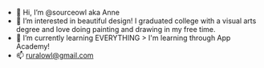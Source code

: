 - 👋 Hi, I’m @sourceowl aka Anne
- 👀 I’m interested in beautiful design! I graduated college with a visual arts degree and love doing painting and drawing in my free time.
- 🌱 I’m currently learning EVERYTHING > I'm learning through App Academy!
- 📫 ruralowl@gmail.com


